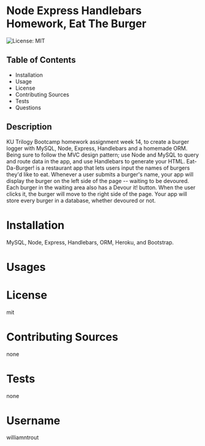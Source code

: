 # Node Express Handlebars Homework, Eat The Burger

![License: MIT](https://img.shields.io/badge/License-MIT-yellow.svg)

## Table of Contents

- Installation
- Usage
- License
- Contributing Sources
- Tests
- Questions

## Description

KU Trilogy Bootcamp homework assignment week 14, to create a burger logger with MySQL, Node, Express, Handlebars and a homemade ORM. Being sure to follow the MVC design pattern; use Node and MySQL to query and route data in the app, and use Handlebars to generate your HTML. Eat-Da-Burger! is a restaurant app that lets users input the names of burgers they'd like to eat. Whenever a user submits a burger's name, your app will display the burger on the left side of the page -- waiting to be devoured. Each burger in the waiting area also has a Devour it! button. When the user clicks it, the burger will move to the right side of the page. Your app will store every burger in a database, whether devoured or not.

# Installation

MySQL, Node, Express, Handlebars, ORM, Heroku, and Bootstrap.

# Usages

# License

mit

# Contributing Sources

none

# Tests

none

# Username

williamntrout
